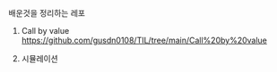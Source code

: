 배운것을 정리하는 레포    

1. Call by value
https://github.com/gusdn0108/TIL/tree/main/Call%20by%20value

2. 시뮬레이션 



